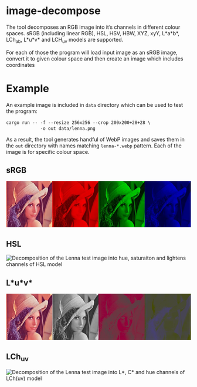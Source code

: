 # image-decompose

The tool decomposes an RGB image into it’s channels in different
colour spaces.  sRGB (including linear RGB), HSL, HSV, HBW, XYZ, xyY,
L\*a\*b\*, LCh<sub>ab</sub>, L\*u\*v\* and LCH<sub>uv</sub> models are
supported.

For each of those the program will load input image as an sRGB image,
convert it to given colour space and then create an image which
includes coordinates

# Example

An example image is included in `data` directory which can be used to
test the program:

    cargo run -- -f --resize 256x256 --crop 200x200+28+28 \
                 -o out data/lenna.png

As a result, the tool generates handful of WebP images and saves them
in the `out` directory with names matching `lenna-*.webp` pattern.
Each of the image is for specific colour space.

## sRGB

![Decomposition of the Lenna test image into red, green and blue channels](out/lenna-rgb.webp)

## HSL

![Decomposition of the Lenna test image into hue, saturaiton and
lightens channels of HSL model](out/lenna-hsl.webp)

## L\*u\*v\*

![Decomposition of the Lenna test image into L\*, u\* and v\* channels](out/lenna-luv.webp)

## LCh<sub>uv</sub>

![Decomposition of the Lenna test image into L\*, C\* and hue channels
of LCh(uv) model](out/lenna-lchuv.webp)
